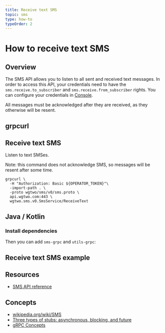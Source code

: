 ```yaml
---
title: Receive text SMS
topic: sms
type: how-to
typeOrder: 2
---
```


# How to receive text SMS

## Overview

The SMS API allows you to listen to all sent and received text messages.
In order to access this API, your credentials need to have the `sms.receive.to_subscriber` and `sms.receive.from_subscriber` rights.
You can configure your credentials in [Console](https://console.wgtwo.com/api-keys-redirect).

All messages must be acknowledged after they are received, as they otherwise will be resent.

<DemoConfigurer />

## grpcurl

## Receive text SMS
Listen to text SMSes.

Note: this command does not acknowledge SMS, so messages will be resent after some time.

```shell script
grpcurl \
  -H "Authorization: Basic ${OPERATOR_TOKEN}"\
  -import-path . \
  -proto wgtwo/sms/v0/sms.proto \
  api.wgtwo.com:443 \
  wgtwo.sms.v0.SmsService/ReceiveText
```

## Java / Kotlin

### Install dependencies
<JitpackDependency />

Then you can add `sms-grpc` and `utils-grpc`:

<ClientDependencies :clients="['sms-grpc', 'utils-grpc']"/>

## Receive text SMS example
<GithubCode fileUrl="https://github.com/working-group-two/docs.wgtwo.com/blob/master/examples/sms/src/main/kotlin/ReceiveText.kt" language="kotlin" />

## Resources
* [SMS API reference](https://github.com/working-group-two/wgtwoapis/blob/master/wgtwo/sms/v0/sms.proto)

## Concepts
* [wikipedia.org/wiki/SMS](https://en.wikipedia.org/wiki/SMS)
* [Three types of stubs: asynchronous, blocking, and future](https://grpc.io/docs/reference/java/generated-code/)
* [gRPC Concepts](https://grpc.io/docs/guides/concepts/)
